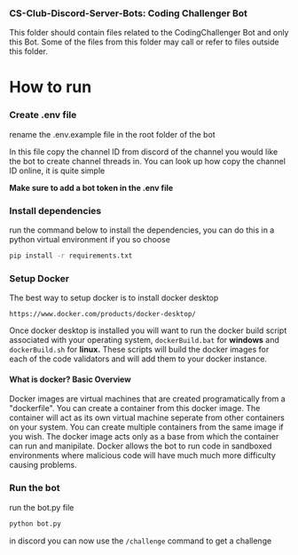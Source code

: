 ### CS-Club-Discord-Server-Bots: Coding Challenger Bot

This folder should contain files related to the CodingChallenger Bot and only this Bot. Some of the files from this folder may call or refer to files outside this folder.

# How to run

### Create .env file

rename the .env.example file in the root folder of the bot

In this file copy the channel ID from discord of the channel you would like the bot to create channel threads in. You can look up how copy the channel ID online, it is quite simple

**Make sure to add a bot token in the .env file**

### Install dependencies

run the command below to install the dependencies, you can do this in a python virtual environment if you so choose

```bash
pip install -r requirements.txt
```

### Setup Docker

The best way to setup docker is to install docker desktop

```
https://www.docker.com/products/docker-desktop/
```

Once docker desktop is installed you will want to run the docker build script associated with your operating system, `dockerBuild.bat` for **windows** and `dockerBuild.sh` for **linux.** These scripts will build the docker images for each of the code validators and will add them to your docker instance.

#### What is docker? Basic Overview

Docker images are virtual machines that are created programatically from a "dockerfile". You can create a container from this docker image. The container will act as its own virtual machine seperate from other containers on your system. You can create multiple containers from the same image if you wish. The docker image acts only as a base from which the container can run and manipilate. Docker allows the bot to run code in sandboxed environments where malicious code will have much much more difficulty causing problems.

### Run the bot

run the bot.py file

```bash
python bot.py
```

in discord you can now use the `/challenge` command to get a challenge
